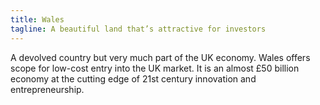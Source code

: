 ```yaml
---
title: Wales
tagline: A beautiful land that’s attractive for investors
---
```

A devolved country but very much part of the UK economy. Wales offers scope for low-cost entry into the UK market. It is an almost £50 billion economy at the cutting edge of 21st century innovation and entrepreneurship.